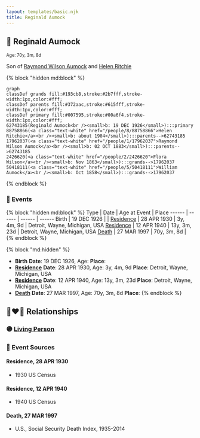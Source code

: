 ```yaml
---
layout: templates/basic.njk
title: Reginald Aumock
---
```

## 🔵 Reginald Aumock
<small>Age: 70y, 3m, 8d</small>

Son of [Raymond Wilson Aumock](/people/1/17962037) and [Helen Ritchie](/people/8/88758866)

{% block "hidden md:block" %}
```mermaid
graph
classDef grands fill:#193cb8,stroke:#2b7fff,stroke-width:1px,color:#fff;
classDef parents fill:#372aac,stroke:#615fff,stroke-width:1px,color:#fff;
classDef primary fill:#007595,stroke:#00a6f4,stroke-width:1px,color:#fff;
62743185(Reginald Aumock<br /><small>b: 19 DEC 1926</small>):::primary
88758866(<a class="text-white" href="/people/8/88758866">Helen Ritchie</a><br /><small>b: about 1904</small>):::parents-->62743185
17962037(<a class="text-white" href="/people/1/17962037">Raymond Wilson Aumock</a><br /><small>b: 02 OCT 1883</small>):::parents-->62743185
2426620(<a class="text-white" href="/people/2/2426620">Flora Wilson</a><br /><small>b: Nov 1863</small>):::grands-->17962037
50418111(<a class="text-white" href="/people/5/50418111">William Aumock</a><br /><small>b: Oct 1858</small>):::grands-->17962037
```
{% endblock %}

### 📆 Events

{% block "hidden md:block" %}
Type | Date | Age at Event | Place
------ | ------ | ------ | ------
Birth | 19 DEC 1926 |  |
[Residence](#event-event-0) | 28 APR 1930 | 3y, 4m, 9d | Detroit, Wayne, Michigan, USA
[Residence](#event-event-1) | 12 APR 1940 | 13y, 3m, 23d | Detroit, Wayne, Michigan, USA
[Death](#event-event-5) | 27 MAR 1997 | 70y, 3m, 8d |
{% endblock %}

{% block "md:hidden" %}
- **Birth**
**Date**: 19 DEC 1926, Age:
**Place**:
- **[Residence](#event-event-0)**
**Date**: 28 APR 1930, Age: 3y, 4m, 9d
**Place**: Detroit, Wayne, Michigan, USA
- **[Residence](#event-event-1)**
**Date**: 12 APR 1940, Age: 13y, 3m, 23d
**Place**: Detroit, Wayne, Michigan, USA
- **[Death](#event-event-5)**
**Date**: 27 MAR 1997, Age: 70y, 3m, 8d
**Place**:
{% endblock %}

## 👩‍❤️‍👨 Relationships

### 🟣 [Living Person](/people/8/87693036)

### 📰 Event Sources

#### <a id="event-event-0"></a> Residence, 28 APR 1930
* 1930 US Census

#### <a id="event-event-1"></a> Residence, 12 APR 1940
* 1940 US Census

#### <a id="event-event-5"></a> Death, 27 MAR 1997
* U.S., Social Security Death Index, 1935-2014
